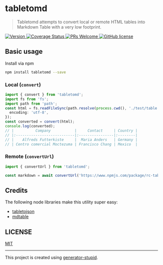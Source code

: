 # tabletomd

> Tabletomd attempts to convert local or remote HTML tables into Markdown Table with a very low footprint.

<p>
  <a href="https://www.npmjs.com/package/tabletomd">
    <img src="https://img.shields.io/npm/v/tabletomd.svg" alt="Version" />
  </a>
  <a href="https://coveralls.io/github/yyz945947732/tabletomd?branch=master">
    <img
      src="https://coveralls.io/repos/github/yyz945947732/tabletomd/badge.svg?branch=master"
      alt="Coverage Status"
    />
  </a>
  <a href="https://github.com/yyz945947732/tabletomd/pulls">
    <img
      src="https://img.shields.io/badge/PRs-welcome-brightgreen.svg"
      alt="PRs Welcome"
    />
  </a>
  <a href="https://github.com/yyz945947732/tabletomd/blob/master/LICENSE">
    <img
      src="https://img.shields.io/badge/license-MIT-blue.svg"
      alt="GitHub license"
    />
  </a>
</p>

## Basic usage

Install via npm

```sh
npm install tabletomd --save
```

### Local (`convert`)

```typescript
import { convert } from 'tabletomd';
import fs from 'fs';
import path from 'path';
const html = fs.readFileSync(path.resolve(process.cwd(), './test/table.html'), {
  encoding: 'utf-8',
});
const converted = convert(html);
console.log(converted);
// |          Company           |     Contact     | Country |
// |:---------------------------|:----------------|:--------|
// |    Alfreds Futterkiste     |  Maria Anders   | Germany |
// | Centro comercial Moctezuma | Francisco Chang | Mexico  |
```

### Remote (`convertUrl`)

```typescript
import { convertUrl } from 'tabletomd';

const markdown = await convertUrl('https://www.npmjs.com/package/rc-table');
```

## Credits

The following node libraries make this utility super easy:

- [tabletojson](https://github.com/maugenst/tabletojson)
- [mdtable](https://github.com/Jamesford/mdtable)

## LICENSE

[MIT](https://github.com/yyz945947732/cnname/blob/master/LICENSE)

---

This project is created using [generator-stupid](https://github.com/yyz945947732/generator-stupid).
